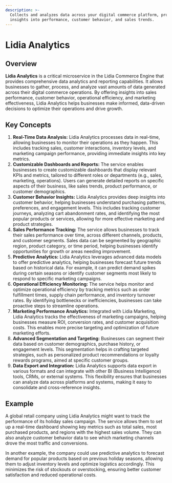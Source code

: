 ```yaml
---
description: >-
  Collects and analyzes data across your digital commerce platform, providing
  insights into performance, customer behavior, and sales trends.
---
```


# Lidia Analytics

## **Overview**

**Lidia Analytics** is a critical microservice in the Lidia Commerce Engine that provides comprehensive data analytics and reporting capabilities. It allows businesses to gather, process, and analyze vast amounts of data generated across their digital commerce operations. By offering insights into sales performance, customer behavior, operational efficiency, and marketing effectiveness, Lidia Analytics helps businesses make informed, data-driven decisions to optimize their operations and drive growth.

## Key Concepts

1. **Real-Time Data Analysis:** Lidia Analytics processes data in real-time, allowing businesses to monitor their operations as they happen. This includes tracking sales, customer interactions, inventory levels, and marketing campaign performance, providing immediate insights into key metrics.
2. **Customizable Dashboards and Reports:** The service enables businesses to create customizable dashboards that display relevant KPIs and metrics, tailored to different roles or departments (e.g., sales, marketing, operations). Users can generate detailed reports on specific aspects of their business, like sales trends, product performance, or customer demographics.
3. **Customer Behavior Insights:** Lidia Analytics provides deep insights into customer behavior, helping businesses understand purchasing patterns, preferences, and engagement levels. This includes tracking customer journeys, analyzing cart abandonment rates, and identifying the most popular products or services, allowing for more effective marketing and product strategies.
4. **Sales Performance Tracking:** The service allows businesses to track their sales performance over time, across different channels, products, and customer segments. Sales data can be segmented by geographic region, product category, or time period, helping businesses identify opportunities for growth or areas needing improvement.
5. **Predictive Analytics:** Lidia Analytics leverages advanced data models to offer predictive analytics, helping businesses forecast future trends based on historical data. For example, it can predict demand spikes during certain seasons or identify customer segments most likely to respond to specific marketing campaigns.
6. **Operational Efficiency Monitoring:** The service helps monitor and optimize operational efficiency by tracking metrics such as order fulfillment times, supply chain performance, and inventory turnover rates. By identifying bottlenecks or inefficiencies, businesses can take proactive steps to streamline operations.
7. **Marketing Performance Analytics:** Integrated with Lidia Marketing, Lidia Analytics tracks the effectiveness of marketing campaigns, helping businesses measure ROI, conversion rates, and customer acquisition costs. This enables more precise targeting and optimization of future marketing efforts.
8. **Advanced Segmentation and Targeting:** Businesses can segment their data based on customer demographics, purchase history, or engagement levels. This segmentation helps in crafting targeted strategies, such as personalized product recommendations or loyalty rewards programs, aimed at specific customer groups.
9. **Data Export and Integration:** Lidia Analytics supports data export in various formats and can integrate with other BI (Business Intelligence) tools, CRMs, or external systems. This flexibility ensures that businesses can analyze data across platforms and systems, making it easy to consolidate and cross-reference insights.

## Example

A global retail company using Lidia Analytics might want to track the performance of its holiday sales campaign. The service allows them to set up a real-time dashboard showing key metrics such as total sales, most purchased products, and regions with the highest sales volume. They can also analyze customer behavior data to see which marketing channels drove the most traffic and conversions.

In another example, the company could use predictive analytics to forecast demand for popular products based on previous holiday seasons, allowing them to adjust inventory levels and optimize logistics accordingly. This minimizes the risk of stockouts or overstocking, ensuring better customer satisfaction and reduced operational costs.
